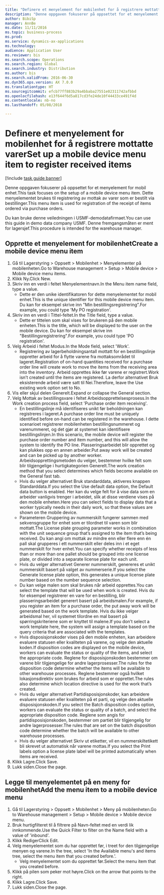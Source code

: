 ```yaml
--- 
title: "Definere et menyelement for mobilenhet for å registrere mottatte varer"
description: "Denne oppgaven fokuserer på oppsettet for et menyelement for mobil enhet."
author: BibiSp
manager: AnnBe
ms.date: 11/11/2016
ms.topic: business-process
ms.prod: 
ms.service: dynamics-ax-applications
ms.technology: 
audience: Application User
ms.reviewer: bis
ms.search.scope: Operations
ms.search.region: Global
ms.search.industry: Distribution
ms.author: bis
ms.search.validFrom: 2016-06-30
ms.dyn365.ops.version: AX 7.0.0
ms.translationtype: HT
ms.sourcegitcommit: efcb77ff883b29a4bbaba27551e02311742afbbd
ms.openlocfilehash: e13f644f6d5a817cd3fe24de10f44433ce491f4d
ms.contentlocale: nb-no
ms.lasthandoff: 05/08/2018

---
```

# <a name="set-up-a-mobile-device-menu-item-to-register-received-items"></a><span data-ttu-id="024cc-103">Definere et menyelement for mobilenhet for å registrere mottatte varer</span><span class="sxs-lookup"><span data-stu-id="024cc-103">Set up a mobile device menu item to register received items</span></span>

[!include [task guide banner](../../includes/task-guide-banner.md)]

<span data-ttu-id="024cc-104">Denne oppgaven fokuserer på oppsettet for et menyelement for mobil enhet.</span><span class="sxs-lookup"><span data-stu-id="024cc-104">This task focuses on the setup of a mobile device menu item.</span></span> <span data-ttu-id="024cc-105">Dette menyelementet brukes til registrering av mottak av varer som er bestilt via bestillinger.</span><span class="sxs-lookup"><span data-stu-id="024cc-105">This menu item is used for registration of the receipt of items ordered via purchase orders.</span></span> 

<span data-ttu-id="024cc-106">Du kan bruke denne veiledningen i USMF-demodatafirmaet.</span><span class="sxs-lookup"><span data-stu-id="024cc-106">You can use this guide in demo data company USMF.</span></span> <span data-ttu-id="024cc-107">Denne fremgangsmåten er ment for lagersjef.</span><span class="sxs-lookup"><span data-stu-id="024cc-107">This procedure is intended for the warehouse manager.</span></span>


## <a name="create-a-mobile-device-menu-item"></a><span data-ttu-id="024cc-108">Opprette et menyelement for mobilenhet</span><span class="sxs-lookup"><span data-stu-id="024cc-108">Create a mobile device menu item</span></span>
1. <span data-ttu-id="024cc-109">Gå til Lagerstyring > Oppsett > Mobilenhet > Menyelementer på mobilenheten.</span><span class="sxs-lookup"><span data-stu-id="024cc-109">Go to Warehouse management > Setup > Mobile device > Mobile device menu items.</span></span>
2. <span data-ttu-id="024cc-110">Klikk Ny.</span><span class="sxs-lookup"><span data-stu-id="024cc-110">Click New.</span></span>
3. <span data-ttu-id="024cc-111">Skriv inn en verdi i feltet Menyelementnavn.</span><span class="sxs-lookup"><span data-stu-id="024cc-111">In the Menu item name field, type a value.</span></span>
    * <span data-ttu-id="024cc-112">Dette er den unike identifikatoren for dette menyelementet for mobil enhet.</span><span class="sxs-lookup"><span data-stu-id="024cc-112">This is the unique identifier for this mobile device menu item.</span></span> <span data-ttu-id="024cc-113">Du kan for eksempel skrive inn "Min bestillingsregistrering".</span><span class="sxs-lookup"><span data-stu-id="024cc-113">For example, you could type 'My PO registration'.</span></span>  
4. <span data-ttu-id="024cc-114">Skriv inn en verdi i Tittel-feltet.</span><span class="sxs-lookup"><span data-stu-id="024cc-114">In the Title field, type a value.</span></span>
    * <span data-ttu-id="024cc-115">Dette er tittelen som skal vises for brukeren på den mobile enheten.</span><span class="sxs-lookup"><span data-stu-id="024cc-115">This is the title, which will be displayed to the user on the mobile device.</span></span> <span data-ttu-id="024cc-116">Du kan for eksempel skrive inn "Bestillingsregistrering".</span><span class="sxs-lookup"><span data-stu-id="024cc-116">For example, you could type 'PO registration'.</span></span>  
5. <span data-ttu-id="024cc-117">Velg Arbeid i feltet Modus.</span><span class="sxs-lookup"><span data-stu-id="024cc-117">In the Mode field, select 'Work'.</span></span>
    * <span data-ttu-id="024cc-118">Registrering av lagerbeholdningsantall mottatt for en bestillingslinje oppretter arbeid for å flytte varene fra mottaksområdet til lageret.</span><span class="sxs-lookup"><span data-stu-id="024cc-118">Registration of on-hand quantities received for a purchase order line will create work to move the items from the receiving area into the inventory.</span></span> <span data-ttu-id="024cc-119">Arbeid opprettes ikke før varene er registrert.</span><span class="sxs-lookup"><span data-stu-id="024cc-119">Work isn’t created until the items are registered.</span></span>  <span data-ttu-id="024cc-120">La derfor alternativet Bruk eksisterende arbeid være satt til Nei.</span><span class="sxs-lookup"><span data-stu-id="024cc-120">Therefore, leave the Use existing work option set to No.</span></span>  
6. <span data-ttu-id="024cc-121">Vis eller skjul delen Generelt.</span><span class="sxs-lookup"><span data-stu-id="024cc-121">Expand or collapse the General section.</span></span>
7. <span data-ttu-id="024cc-122">Velg Mottak av bestillingsvare i feltet Arbeidsopprettelsesprosess.</span><span class="sxs-lookup"><span data-stu-id="024cc-122">In the Work creation process field, select 'Purchase order item receiving'.</span></span>
    * <span data-ttu-id="024cc-123">En bestillingslinje må identifiseres unikt før beholdningen kan registreres i lageret.</span><span class="sxs-lookup"><span data-stu-id="024cc-123">A purchase order line must be uniquely identified before on-hand can be registered in the warehouse.</span></span> <span data-ttu-id="024cc-124">I dette scenarioet registrerer mobilenheten bestillingsnummeret og varenummeret, og det gjør at systemet kan identifisere bestillingslinjen.</span><span class="sxs-lookup"><span data-stu-id="024cc-124">In this scenario, the mobile device will register the purchase order number and item number, and this will allow the system to identify the PO line.</span></span> <span data-ttu-id="024cc-125">Plasseringsarbeidet blir opprettet og kan plukkes opp en annen arbeider.</span><span class="sxs-lookup"><span data-stu-id="024cc-125">Put away work will be created and can be picked up by another worker.</span></span>    <span data-ttu-id="024cc-126">Arbeidsopprettingsmetoden du velger, bestemmer hvilke felt som blir tilgjengelige i hurtigkategorien Generelt.</span><span class="sxs-lookup"><span data-stu-id="024cc-126">The work creation method that you select determines which fields become available on the General fast tab.</span></span>  
    * <span data-ttu-id="024cc-127">Hvis du velger alternativet Bruk standarddata, aktiveres knappen Standarddata.</span><span class="sxs-lookup"><span data-stu-id="024cc-127">If you select the Use default data option, the Default data button is enabled.</span></span> <span data-ttu-id="024cc-128">Her kan du velge felt for å vise data som en arbeider vanligvis trenger i arbeidet, slik at disse verdiene vises på den mobile enheten.</span><span class="sxs-lookup"><span data-stu-id="024cc-128">Here you can select fields to display data that a worker typically needs in their daily work, so that these values are shown on the mobile device.</span></span>  
    * <span data-ttu-id="024cc-129">Parameteren Gruppering av nummerskilt fungerer sammen med sekvensgruppe for enhet som er tilordnet til varen som blir mottatt.</span><span class="sxs-lookup"><span data-stu-id="024cc-129">The License plate grouping parameter  works in combination with the unit sequence group that’s assigned to the item that’s being received.</span></span> <span data-ttu-id="024cc-130">Du kan angi om mottak av mindre enn eller flere enn én pall skal grupperes i ett nummerskilt eller deles inn i et eget nummerskilt for hver enhet.</span><span class="sxs-lookup"><span data-stu-id="024cc-130">You can specify whether receipts of less than or more than one pallet should be grouped into one license plate, or divided into a separate license plate for each unit.</span></span>  
    * <span data-ttu-id="024cc-131">Hvis du velger alternativet Generer nummerskilt, genereres et unikt nummerskilt basert på valget av nummerserie.</span><span class="sxs-lookup"><span data-stu-id="024cc-131">If you select the Generate license plate  option, this generates a unique license plate number based on the number sequence selection.</span></span>   
    * <span data-ttu-id="024cc-132">Du kan velge malen som skal brukes når arbeid opprettes.</span><span class="sxs-lookup"><span data-stu-id="024cc-132">You can select the template that will be used when work is created.</span></span> <span data-ttu-id="024cc-133">Hvis du for eksempel registrerer en vare for en bestilling, blir plasseringsarbeidet generert basert på arbeidsmalen.</span><span class="sxs-lookup"><span data-stu-id="024cc-133">For example, if you register an item for a purchase order, the put away work will be generated based on the work template.</span></span> <span data-ttu-id="024cc-134">Hvis du ikke velger arbeidsmal her, vil systemet tilordne en mal basert på spørringskriteriene som er knyttet til malene.</span><span class="sxs-lookup"><span data-stu-id="024cc-134">If you don’t select a work template here, the system will assign a template based on the query criteria that are associated with the templates.</span></span>  
    * <span data-ttu-id="024cc-135">Hvis disposisjonskoder vises på den mobile enheten, kan arbeidere evaluere statusen eller kvaliteten på varene, og velge den aktuelle koden.</span><span class="sxs-lookup"><span data-stu-id="024cc-135">If disposition codes are displayed on the mobile device, workers can evaluate the status or quality of the items, and select the appropriate code.</span></span> <span data-ttu-id="024cc-136">Reglene for disposisjonskoden bestemmer om varene blir tilgjengelige for andre lagerprosesser.</span><span class="sxs-lookup"><span data-stu-id="024cc-136">The rules for  the disposition code determine whether the items will be available to other warehouse processes.</span></span> <span data-ttu-id="024cc-137">Reglene bestemmer også hvilket lokasjonsdirektiv som brukes for arbeid som er opprettet.</span><span class="sxs-lookup"><span data-stu-id="024cc-137">The rules also determine which location directive is used for the work that’s created.</span></span>   
    * <span data-ttu-id="024cc-138">Hvis du velger alternativet Partidisposisjonskoder, kan arbeidere evaluere statusen eller kvaliteten på et parti, og velge den aktuelle disposisjonskoden.</span><span class="sxs-lookup"><span data-stu-id="024cc-138">If you select the Batch disposition codes option, workers can evaluate the status or quality of a batch, and select the appropriate disposition code.</span></span>  <span data-ttu-id="024cc-139">Reglene som angis for partidisposisjonskoden, bestemmer om partiet blir tilgjengelig for andre lagerprosesser.</span><span class="sxs-lookup"><span data-stu-id="024cc-139">The rules that are set on the batch disposition code determine whether the batch will be available to other warehouse processes.</span></span>  
    * <span data-ttu-id="024cc-140">Hvis du velger alternativet Skriv ut etiketter, vil en nummerskiltetikett bli skrevet ut automatisk når varene mottas.</span><span class="sxs-lookup"><span data-stu-id="024cc-140">If you select the Print labels option a license plate label will be printed automatically when items are received.</span></span>  
8. <span data-ttu-id="024cc-141">Klikk Lagre.</span><span class="sxs-lookup"><span data-stu-id="024cc-141">Click Save.</span></span>
9. <span data-ttu-id="024cc-142">Lukk siden.</span><span class="sxs-lookup"><span data-stu-id="024cc-142">Close the page.</span></span>

## <a name="add-the-menu-item-to-a-mobile-device-menu"></a><span data-ttu-id="024cc-143">Legge til menyelementet på en meny for mobilenhet</span><span class="sxs-lookup"><span data-stu-id="024cc-143">Add the menu item to a mobile device menu</span></span>
1. <span data-ttu-id="024cc-144">Gå til Lagerstyring > Oppsett > Mobilenhet > Meny på mobilenheten.</span><span class="sxs-lookup"><span data-stu-id="024cc-144">Go to Warehouse management > Setup > Mobile device > Mobile device menu.</span></span>
2. <span data-ttu-id="024cc-145">Bruk hurtigfilteret til å filtrere på Navn-feltet med en verdi lik innkommende.</span><span class="sxs-lookup"><span data-stu-id="024cc-145">Use the Quick Filter to filter on the Name field with a value of 'inbound'.</span></span>
3. <span data-ttu-id="024cc-146">Klikk Rediger</span><span class="sxs-lookup"><span data-stu-id="024cc-146">Click Edit.</span></span>
4. <span data-ttu-id="024cc-147">Velg menyelementet som du har opprettet før, i treet for den tilgjengelige menyen og varene.</span><span class="sxs-lookup"><span data-stu-id="024cc-147">In the tree, select 'In the Available menu's and items tree, select the menu item that you created before.'.</span></span>
    * <span data-ttu-id="024cc-148">Velg menyelementet som du opprettet før.</span><span class="sxs-lookup"><span data-stu-id="024cc-148">Select the menu item that you created before.</span></span>  
5. <span data-ttu-id="024cc-149">Klikk på pilen som peker mot høyre.</span><span class="sxs-lookup"><span data-stu-id="024cc-149">Click on the arrow that points to the right.</span></span>
6. <span data-ttu-id="024cc-150">Klikk Lagre.</span><span class="sxs-lookup"><span data-stu-id="024cc-150">Click Save.</span></span>
7. <span data-ttu-id="024cc-151">Lukk siden.</span><span class="sxs-lookup"><span data-stu-id="024cc-151">Close the page.</span></span>


